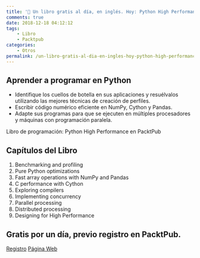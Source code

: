 ```yaml
---
title: '📖 Un libro gratis al día, en inglés. Hoy: Python High Performance'
comments: true
date: 2018-12-18 04:12:12
tags:
    - Libro
    - Packtpub
categories:
    - Otros
permalink: /un-libro-gratis-al-dia-en-ingles-hoy-python-high-performance
---
```

## Aprender a programar en Python

  * Identifique los cuellos de botella en sus aplicaciones y resuélvalos utilizando las mejores técnicas de creación de perfiles.
  * Escribir código numérico eficiente en NumPy, Cython y Pandas.
  * Adapte sus programas para que se ejecuten en múltiples procesadores y máquinas con programación paralela.

Libro de programación: Python High Performance en PacktPub 

## Capítulos del Libro

  1. Benchmarking and profiling
  2. Pure Python optimizations
  3. Fast array operations with NumPy and Pandas
  4. C performance with Cython
  5. Exploring compilers
  6. Implementing concurrency
  7. Parallel processing
  8. Distributed processing
  9. Designing for High Performance

## Gratis por un día, previo registro en PacktPub.
  
[Registro](https://kutt.it/packtregistro "Enlace al Registro Web de Packtpub desde donde descargar varios libros de programación en inglés")
[Página Web](https://kutt.it/packt "Enlace a la Página Web Oficial de PacktPub")